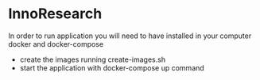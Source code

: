 # InnoResearch
In order to run application you will need to have installed in your computer docker and docker-compose
- create the images running create-images.sh
- start the application with docker-compose up command
